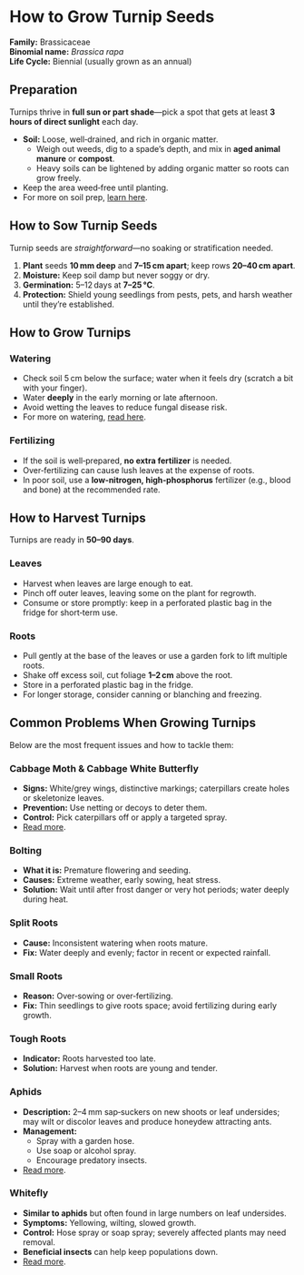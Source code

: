 # How to Grow Turnip Seeds  

**Family:** Brassicaceae  
**Binomial name:** _Brassica rapa_  
**Life Cycle:** Biennial (usually grown as an annual)  

## Preparation  
Turnips thrive in **full sun or part shade**—pick a spot that gets at least **3 hours of direct sunlight** each day.  

- **Soil:** Loose, well‑drained, and rich in organic matter.  
  - Weigh out weeds, dig to a spade’s depth, and mix in **aged animal manure** or **compost**.  
  - Heavy soils can be lightened by adding organic matter so roots can grow freely.  
- Keep the area weed‑free until planting.  
- For more on soil prep, [learn here](#).

## How to Sow Turnip Seeds  
Turnip seeds are *straightforward*—no soaking or stratification needed.  

1. **Plant** seeds **10 mm deep** and **7–15 cm apart**; keep rows **20–40 cm apart**.  
2. **Moisture:** Keep soil damp but never soggy or dry.  
3. **Germination:** 5–12 days at **7–25 °C**.  
4. **Protection:** Shield young seedlings from pests, pets, and harsh weather until they’re established.

## How to Grow Turnips  
### Watering  
- Check soil 5 cm below the surface; water when it feels dry (scratch a bit with your finger).  
- Water **deeply** in the early morning or late afternoon.  
- Avoid wetting the leaves to reduce fungal disease risk.  
- For more on watering, [read here](#).

### Fertilizing  
- If the soil is well‑prepared, **no extra fertilizer** is needed.  
- Over‑fertilizing can cause lush leaves at the expense of roots.  
- In poor soil, use a **low‑nitrogen, high‑phosphorus** fertilizer (e.g., blood and bone) at the recommended rate.

## How to Harvest Turnips  
Turnips are ready in **50–90 days**.  

### Leaves  
- Harvest when leaves are large enough to eat.  
- Pinch off outer leaves, leaving some on the plant for regrowth.  
- Consume or store promptly: keep in a perforated plastic bag in the fridge for short‑term use.

### Roots  
- Pull gently at the base of the leaves or use a garden fork to lift multiple roots.  
- Shake off excess soil, cut foliage **1–2 cm** above the root.  
- Store in a perforated plastic bag in the fridge.  
- For longer storage, consider canning or blanching and freezing.

## Common Problems When Growing Turnips  
Below are the most frequent issues and how to tackle them:

### Cabbage Moth & Cabbage White Butterfly  
- **Signs:** White/grey wings, distinctive markings; caterpillars create holes or skeletonize leaves.  
- **Prevention:** Use netting or decoys to deter them.  
- **Control:** Pick caterpillars off or apply a targeted spray.  
- [Read more](#).

### Bolting  
- **What it is:** Premature flowering and seeding.  
- **Causes:** Extreme weather, early sowing, heat stress.  
- **Solution:** Wait until after frost danger or very hot periods; water deeply during heat.

### Split Roots  
- **Cause:** Inconsistent watering when roots mature.  
- **Fix:** Water deeply and evenly; factor in recent or expected rainfall.

### Small Roots  
- **Reason:** Over‑sowing or over‑fertilizing.  
- **Fix:** Thin seedlings to give roots space; avoid fertilizing during early growth.

### Tough Roots  
- **Indicator:** Roots harvested too late.  
- **Solution:** Harvest when roots are young and tender.

### Aphids  
- **Description:** 2–4 mm sap‑suckers on new shoots or leaf undersides; may wilt or discolor leaves and produce honeydew attracting ants.  
- **Management:**  
  - Spray with a garden hose.  
  - Use soap or alcohol spray.  
  - Encourage predatory insects.  
- [Read more](#).

### Whitefly  
- **Similar to aphids** but often found in large numbers on leaf undersides.  
- **Symptoms:** Yellowing, wilting, slowed growth.  
- **Control:** Hose spray or soap spray; severely affected plants may need removal.  
- **Beneficial insects** can help keep populations down.  
- [Read more](#).